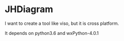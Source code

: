 # JHDiagram
I want to create a tool like viso, but it is cross platform.

It depends on python3.6 and wxPython-4.0.1

